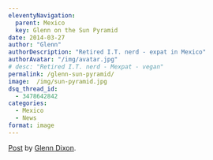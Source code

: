 ```yaml
---
eleventyNavigation:
  parent: Mexico
  key: Glenn on the Sun Pyramid
date: 2014-03-27
author: "Glenn"
authorDescription: "Retired I.T. nerd - expat in Mexico"
authorAvatar: "/img/avatar.jpg"
# desc: "Retired I.T. nerd - Mexpat - vegan"
permalink: /glenn-sun-pyramid/
image:  /img/sun-pyramid.jpg
dsq_thread_id:
  - 3478642842
categories:
  - Mexico
  - News
format: image
---
```

<div id="fb-root">
</div>



<div class="fb-post" data-href="https://www.facebook.com/photo.php?fbid=10153940673635437&set=a.10153940673575437.1073741837.648515436&type=1" data-width="466">
  <div class="fb-xfbml-parse-ignore">
    <a href="https://www.facebook.com/photo.php?fbid=10153940673635437&set=a.10153940673575437.1073741837.648515436&type=1">Post</a> by <a href="https://www.facebook.com/dixonge">Glenn Dixon</a>.
  </div>
</div>

